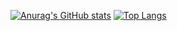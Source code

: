 [![Anurag's GitHub stats](https://github-readme-stats.vercel.app/api?username=saginawj&hide=stars&count_private=true&show_icons=true&theme=merko)](https://github.com/anuraghazra/github-readme-stats)
[![Top Langs](https://github-readme-stats.vercel.app/api/top-langs/?username=saginawj&layout=compact&langs_count=10&theme=merko)](https://github.com/anuraghazra/github-readme-stats)

